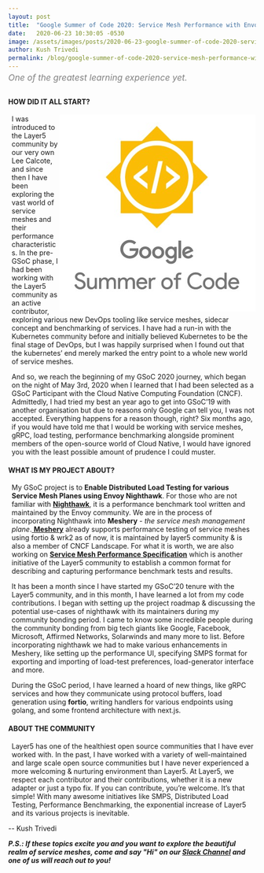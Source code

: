 ```yaml
---
layout: post
title:  "Google Summer of Code 2020: Service Mesh Performance with Envoy Nighthawk"
date:   2020-06-23 10:30:05 -0530
image: /assets/images/posts/2020-06-23-google-summer-of-code-2020-service-mesh-performance-with-envoy-nighthawk/gsoc-wide.png
author: Kush Trivedi
permalink: /blog/google-summer-of-code-2020-service-mesh-performance-with-envoy-nighthawk
---
```

<div class="center" style="color:gray;position:relative;top:-10px;font-size:1.25em;"><i>One of the greatest learning experience yet.</i></div>

<h4 style="text-transform: uppercase;">How did it all start?</h4>
<img src="/assets/images/posts/2020-06-23-google-summer-of-code-2020-service-mesh-performance-with-envoy-nighthawk/gsoc.png" align="right" />
<p style="margin-left:.5em;">
I was introduced to the Layer5 community by our very own Lee Calcote, and since then I have been exploring the vast world of service meshes and their performance characteristics.
In the pre-GSoC phase, I had been working with the Layer5 community as an active contributor, exploring various new DevOps tooling like service meshes, sidecar concept and benchmarking of services. I have had a run-in with the Kubernetes community before and initially believed Kubernetes to be the final stage of DevOps, but I was happily surprised when I found out that the kubernetes’ end merely marked the entry point to a whole new world of service meshes.
</p>
<p style="margin-left:.5em;">
And so, we reach the beginning of my GSoC 2020 journey, which began on the night of May 3rd, 2020 when I learned that I had been selected as a GSoC Participant with the Cloud Native Computing Foundation (CNCF). Admittedly, I had tried my best an year ago to get into GSoC’19 with another organisation but due to reasons only Google can tell you, I was not accepted. Everything happens for a reason though, right?
Six months ago, if you would have told me that I would be working with service meshes, gRPC, load testing, performance benchmarking alongside prominent members of the open-source world of Cloud Native, I would have ignored you with the least possible amount of prudence I could muster.
</p>

<h4 style="text-transform: uppercase;">What is my project about?</h4>
<p style="margin-left:.5em;">
My GSoC project is to <strong>Enable Distributed Load Testing for various Service Mesh Planes using Envoy Nighthawk</strong>. For those who are not familiar with <a href="https://github.com/envoyproxy/nighthawk"><strong>Nighthawk</strong></a>, it is a performance benchmark tool written and maintained by the Envoy community. We are in the process of incorporating Nighthawk into <strong>Meshery</strong> - <i>the service mesh management plane</i>.<a href="https://github.com/layer5io/meshery"> <strong>Meshery</strong></a> already supports performance testing of service meshes using fortio & wrk2 as of now, it is maintained by layer5 community & is also a member of CNCF Landscape. For what it is worth, we are also working on <a href="https://github.com/layer5io/service-mesh-performance-specification"><strong>Service Mesh Performance Specification</strong></a> which is another initiative of the Layer5 community to establish a common format for describing and capturing performance benchmark tests and results.
</p>
<p style="margin-left:.5em;">
It has  been a month since I have started my GSoC’20 tenure with the Layer5 community, and in this month, I have learned a lot  from my code contributions. I began with setting up the project roadmap & discussing the potential use-cases of nighthawk with its maintainers during my community bonding period. I came to know some incredible people during the community bonding from big tech giants like Google, Facebook, Microsoft, Affirmed Networks, Solarwinds and many more to list. Before incorporating nighthawk we had to make various enhancements in Meshery, like setting up the performance UI, specifying SMPS format for exporting and importing of load-test preferences, load-generator interface and more.
</p>
<p style="margin-left:.5em;">
During the GSoC period, I have learned a hoard of new things, like gRPC services and how they communicate using protocol buffers, load generation using <b>fortio</b>, writing handlers for various endpoints using golang, and some frontend architecture with next.js.
</p>


<h4 style="text-transform: uppercase;">About the community</h4>
<p style="margin-left:.5em;">
Layer5 has one of the healthiest open source communities that I have ever worked with. In the past, I have worked with a variety of well-maintained and large scale open source communities but I have never experienced a more welcoming & nurturing environment than Layer5. At Layer5, we respect each contributor and their contributions, whether it is a new adapter or just a typo fix. If you can contribute, you’re welcome. It’s that simple! With many awesome initiatives like SMPS, Distributed Load Testing, Performance Benchmarking, the exponential increase of Layer5 and its various projects is inevitable.  
</p>

\-- Kush Trivedi

_**P.S.: If these topics excite you and you want to explore the beautiful realm of service meshes, come and say "Hi" on our [Slack Channel](http://slack.layer5.io) and one of us will reach out to you!**_

